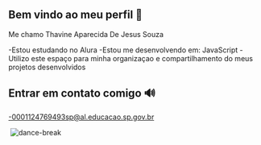 ## Bem vindo ao meu perfil 💙

 Me chamo Thavine Aparecida De Jesus Souza

 -Estou estudando no Alura
 -Estou me desenvolvendo em: JavaScript
 -Utilizo este espaço para minha organizaçao e compartilhamento do meus projetos desenvolvidos

 ## Entrar em contato comigo 🔊

 -0001124769493sp@al.educacao.sp.gov.br


 ![]()
 ![dance-break](https://github.com/user-attachments/assets/831c5564-a14f-42c3-b4c0-cddda81a5e04)

